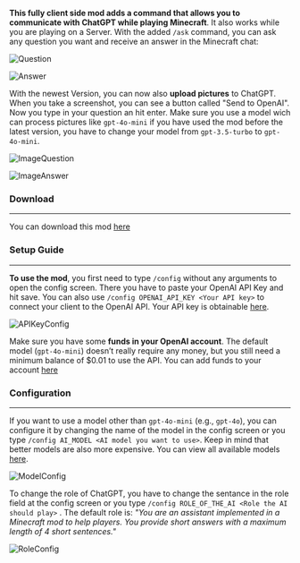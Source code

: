 **This fully client side mod adds a command that allows you to communicate with ChatGPT while playing Minecraft**. It also works while you are playing on a Server. With the added ```/ask``` command, you can ask any question you want and receive an answer in the Minecraft chat:


![Question](https://cdn.modrinth.com/data/cached_images/54b8596cf84c75b9dd4c72032d4aa8ed5d9e3a10_0.webp)

![Answer](https://cdn.modrinth.com/data/cached_images/9e27c6149c1984ee950ba3a13b36288035590672_0.webp)

With the newest Version, you can now also **upload pictures** to ChatGPT. When you take a screenshot, you can see a button called "Send to OpenAI". Now you type in your question an hit enter. Make sure you use a model wich can process pictures like ```gpt-4o-mini``` if you have used the mod before the latest version, you have to change your model from ```gpt-3.5-turbo``` to ```gpt-4o-mini```.

![ImageQuestion](https://cdn.modrinth.com/data/cached_images/5be454e970720d0b6cd4f4b367df4f09fc500513.png)

![ImageAnswer](https://cdn.modrinth.com/data/cached_images/988a13b305b5eccedbae8e82f23adbd85e3aa5b0.png)


### Download
___

You can download this mod [here](https://modrinth.com/mod/aichat)

### Setup Guide
___
**To use the mod**, you first need to type ```/config``` without any arguments to open the config screen. There you have to paste your OpenAI API Key and hit save. You can also use ```/config OPENAI_API_KEY <Your API key>``` to connect your client to the OpenAI API. Your API key is obtainable [here](https://platform.openai.com/settings/organization/api-keys).

![APIKeyConfig](https://cdn.modrinth.com/data/cached_images/ff6526e6e5cc61c2c14ad8b73a23f53539b21cee_0.webp)

Make sure you have some **funds in your OpenAI account**. The default model (```gpt-4o-mini```) doesn’t really require any money, but you still need a minimum balance of $0.01 to use the API. You can add funds to your account [here](https://platform.openai.com/settings/organization/billing/overview)

### Configuration
___

If you want to use a model other than ```gpt-4o-mini``` (e.g., ```gpt-4o```), you can configure it by changing the name of the model in the config screen or you type ```/config AI_MODEL <AI model you want to use>```. Keep in mind that better models are also more expensive. You can view all available models [here](https://platform.openai.com/settings/organization/limits).

![ModelConfig](https://cdn.modrinth.com/data/cached_images/b62d9cd666db90d6f778b69a8426945e47d4458c_0.webp)

To change the role of ChatGPT, you have to change the sentance in the role field at the config screen or you type ```/config ROLE_OF_THE_AI <Role the AI should play>```
. The default role is:
_"You are an assistant implemented in a Minecraft mod to help players. You provide short answers with a maximum length of 4 short sentences."_

![RoleConfig](https://cdn.modrinth.com/data/cached_images/c1245f91a29972000992419c8430a3cbe2df2f0b.png)
